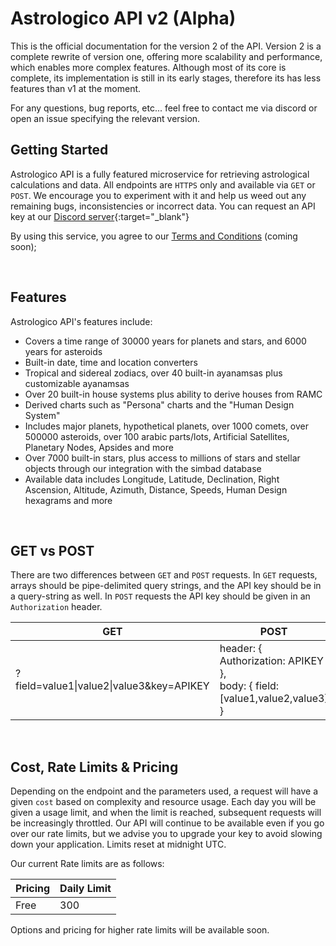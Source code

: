 # Astrologico API v2 (Alpha)

This is the official documentation for the version 2 of the API. Version 2 is a complete rewrite of version one, offering more scalability and performance, which enables more complex features. Although most of its core is complete, its implementation is still in its early stages, therefore its has less features than v1 at the moment.

For any questions, bug reports, etc... feel free to contact me via discord or open an issue specifying the relevant version.

## Getting Started

Astrologico API is a fully featured microservice for retrieving astrological calculations and data. All endpoints are `HTTPS` only and available via `GET` or `POST`. We encourage you to experiment with it and help us weed out any remaining bugs, inconsistencies or incorrect data. You can request an API key at our [Discord server](https://discord.gg/jtaCURK){:target="_blank"}

By using this service, you agree to our [Terms and Conditions](#) (coming soon);

<br>

## Features

Astrologico API's features include:

* Covers a time range of 30000 years for planets and stars, and 6000 years for asteroids
* Built-in date, time and location converters
* Tropical and sidereal zodiacs, over 40 built-in ayanamsas plus customizable ayanamsas
* Over 20 built-in house systems plus ability to derive houses from RAMC
* Derived charts such as "Persona" charts and the "Human Design System"
* Includes major planets, hypothetical planets, over 1000 comets, over 500000 asteroids, over 100 arabic parts/lots, Artificial Satellites, Planetary Nodes, Apsides and more
* Over 7000 built-in stars, plus access to millions of stars and stellar objects through our integration with the simbad database
* Available data includes Longitude, Latitude, Declination, Right Ascension, Altitude, Azimuth, Distance, Speeds, Human Design hexagrams and more

<br>
  
## GET vs POST

There are two differences between `GET` and `POST` requests. In `GET` requests, arrays should be pipe-delimited query strings, and the API key should be in a query-string as well. In `POST` requests the API key should be given in an `Authorization` header.

| GET  | POST |
| --- | --- |
| ?field=value1\|value2\|value3&key=APIKEY  | header: { Authorization: APIKEY },<br>body: { field: [value1,value2,value3] } |

<br>

## Cost, Rate Limits & Pricing

Depending on the endpoint and the parameters used, a request will have a given `cost` based on complexity and resource usage. Each day you will be given a usage limit, and when the limit is reached, subsequent requests will be increasingly throttled. Our API will continue to be available even if you go over our rate limits, but we advise you to upgrade your key to avoid slowing down your application. Limits reset at midnight UTC.

Our current Rate limits are as follows:

| Pricing | Daily Limit |
| --- | --- |
| Free | 300 |

Options and pricing for higher rate limits will be available soon.

<br><br><br>
